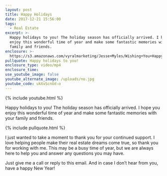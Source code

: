 ```yaml
---
layout: post
title: Happy Holidays
date: 2017-12-21 15:56:00
tags:
  - Real Estate
excerpt: >-
  Happy holidays to you! The holiday season has officially arrived. I hope you
  enjoy this wonderful time of year and make some fantastic memories with your
  family and friends.
enclosure: >-
  https://s3.amazonaws.com/vyralmarketing/Jesse+Myles/Wishing+You+Happy+Holidays.mp4
pullquote: Happy holidays to you!
enclosure_type: video/mp4
enclosure_time:
use_youtube_image: false
youtube_alternate_image: /uploads/no.jpg
youtube_code: ukXvScnUd-o
---
```



{% include youtube.html %}

Happy holidays to you! The holiday season has officially arrived. I hope you enjoy this wonderful time of year and make some fantastic memories with your family and friends.

{% include pullquote.html %}

I just wanted to take a moment to thank you for your continued support. I love helping people make their real estate dreams come true, so thank you for working with me. This may be a busy time of year, but we are always here to help you and answer any questions you may have.

Just give me a call or reply to this email. And in case I don’t hear from you, have a happy New Year!